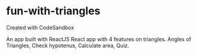 # fun-with-triangles
Created with CodeSandbox<br />

An app built with ReactJS
React app with 4 features on triangles. Angles of Triangles, Check hypotenus, Calculate area, Quiz.
